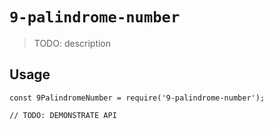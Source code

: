 # `9-palindrome-number`

> TODO: description

## Usage

```
const 9PalindromeNumber = require('9-palindrome-number');

// TODO: DEMONSTRATE API
```
